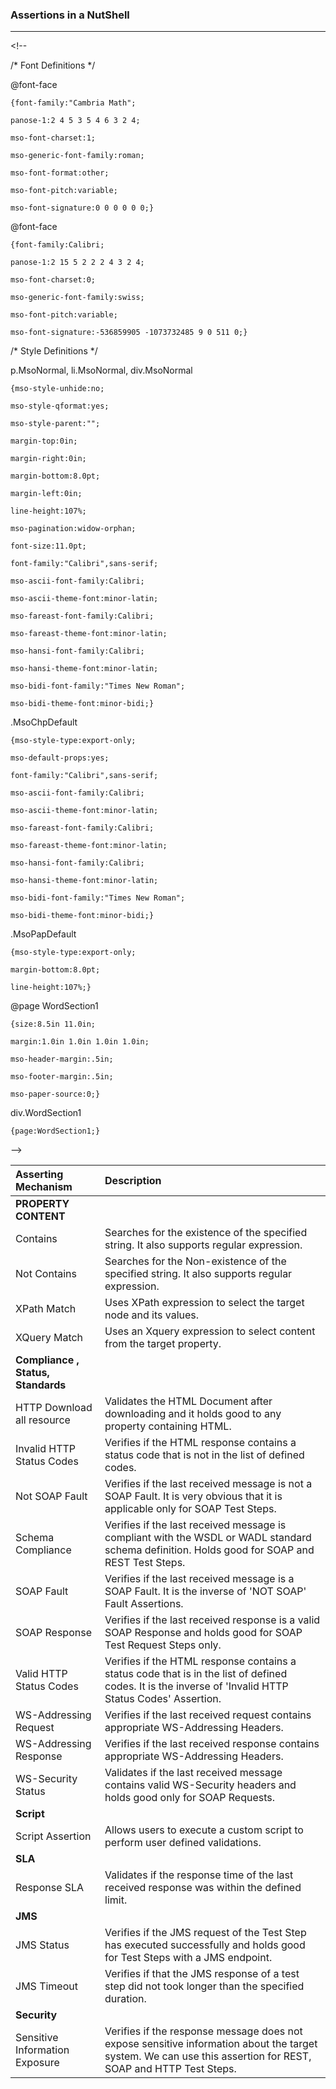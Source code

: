 ### Assertions in a NutShell

---

&lt;!--  
 /\* Font Definitions \*/  
 @font-face  
	{font-family:"Cambria Math";  
	panose-1:2 4 5 3 5 4 6 3 2 4;  
	mso-font-charset:1;  
	mso-generic-font-family:roman;  
	mso-font-format:other;  
	mso-font-pitch:variable;  
	mso-font-signature:0 0 0 0 0 0;}  
@font-face  
	{font-family:Calibri;  
	panose-1:2 15 5 2 2 2 4 3 2 4;  
	mso-font-charset:0;  
	mso-generic-font-family:swiss;  
	mso-font-pitch:variable;  
	mso-font-signature:-536859905 -1073732485 9 0 511 0;}  
 /\* Style Definitions \*/  
 p.MsoNormal, li.MsoNormal, div.MsoNormal  
	{mso-style-unhide:no;  
	mso-style-qformat:yes;  
	mso-style-parent:"";  
	margin-top:0in;  
	margin-right:0in;  
	margin-bottom:8.0pt;  
	margin-left:0in;  
	line-height:107%;  
	mso-pagination:widow-orphan;  
	font-size:11.0pt;  
	font-family:"Calibri",sans-serif;  
	mso-ascii-font-family:Calibri;  
	mso-ascii-theme-font:minor-latin;  
	mso-fareast-font-family:Calibri;  
	mso-fareast-theme-font:minor-latin;  
	mso-hansi-font-family:Calibri;  
	mso-hansi-theme-font:minor-latin;  
	mso-bidi-font-family:"Times New Roman";  
	mso-bidi-theme-font:minor-bidi;}  
.MsoChpDefault  
	{mso-style-type:export-only;  
	mso-default-props:yes;  
	font-family:"Calibri",sans-serif;  
	mso-ascii-font-family:Calibri;  
	mso-ascii-theme-font:minor-latin;  
	mso-fareast-font-family:Calibri;  
	mso-fareast-theme-font:minor-latin;  
	mso-hansi-font-family:Calibri;  
	mso-hansi-theme-font:minor-latin;  
	mso-bidi-font-family:"Times New Roman";  
	mso-bidi-theme-font:minor-bidi;}  
.MsoPapDefault  
	{mso-style-type:export-only;  
	margin-bottom:8.0pt;  
	line-height:107%;}  
@page WordSection1  
	{size:8.5in 11.0in;  
	margin:1.0in 1.0in 1.0in 1.0in;  
	mso-header-margin:.5in;  
	mso-footer-margin:.5in;  
	mso-paper-source:0;}  
div.WordSection1  
	{page:WordSection1;}  
--&gt;  


| **Asserting Mechanism** | **Description** |
| :--- | :--- |
| **PROPERTY CONTENT** |  |
| Contains | Searches for the existence of the specified string. It also supports regular expression. |
| Not Contains | Searches for the Non-existence of the specified string. It also supports regular expression. |
| XPath Match | Uses XPath expression to select the target node and its values. |
| XQuery Match | Uses an Xquery expression to select content from the target property. |
| **Compliance , Status, Standards** |  |
| HTTP Download all resource | Validates the HTML Document after downloading and it holds good to any property containing HTML. |
| Invalid HTTP Status Codes | Verifies if the HTML response contains a status code that is not in the list of defined codes. |
| Not SOAP Fault | Verifies if the last received message is not a SOAP Fault. It is very obvious that it is applicable only for SOAP Test Steps. |
| Schema Compliance | Verifies if the last received message is compliant with the WSDL or WADL standard schema definition. Holds good for SOAP and REST Test Steps. |
| SOAP Fault | Verifies if the last received message is a SOAP Fault. It is the inverse of 'NOT SOAP' Fault Assertions. |
| SOAP Response | Verifies if the last received response is a valid SOAP Response and holds good for SOAP Test Request Steps only. |
| Valid HTTP Status Codes | Verifies if the HTML response contains a status code that is in the list of defined codes. It is the inverse of 'Invalid HTTP Status Codes' Assertion. |
| WS-Addressing Request | Verifies if the last received request contains appropriate WS-Addressing Headers. |
| WS-Addressing Response | Verifies if the last received response contains appropriate WS-Addressing Headers. |
| WS-Security Status | Validates if the last received message contains valid WS-Security headers and holds good only for SOAP Requests. |
| **Script** |  |
| Script Assertion | Allows users to execute a custom script to perform user defined validations. |
| **SLA** |  |
| Response SLA | Validates if the response time of the last received response was within the defined limit. |
| **JMS** |  |
| JMS Status | Verifies if the JMS request of the Test Step has executed successfully and holds good for Test Steps with a JMS endpoint. |
| JMS Timeout | Verifies if that the JMS response of a test step did not took longer than the specified duration. |
| **Security** |  |
| Sensitive Information Exposure | Verifies if the response message does not expose sensitive information about the target system. We can use this assertion for REST, SOAP and HTTP Test Steps. |





